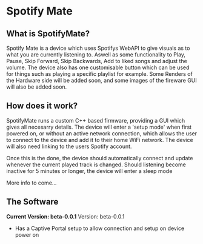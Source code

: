 # Spotify Mate
## What is SpotifyMate?
Spotify Mate is a device which uses Spotifys WebAPI to give visuals as to what you are currently listening to. Aswell as some functionality to Play, Pause, Skip Forward, Skip Backwards, Add to liked songs and adjust the volume. The device also has one customisable button which can be used for things such as playing a specific playlist for example.
Some Renders of the Hardware side will be added soon, and some images of the fireware GUI will also be added soon.

## How does it work?
SpotifyMate runs a custom C++ based firmware, providing a GUI which gives all necesarry details. The device will enter a 'setup mode' when first powered on, or without an active network connection, which allows the user to connect to the device and add it to their home WiFi network. The device will also need linking to the users Spotify account.

Once this is the done, the device should automatically connect and update whenever the current played track is changed. Should listening become inactive for 5 minutes or longer, the device will enter a sleep mode

More info to come...

## The Software
**Current Version: beta-0.0.1**
Version: beta-0.0.1
- Has a Captive Portal setup to allow connection and setup on device power on


